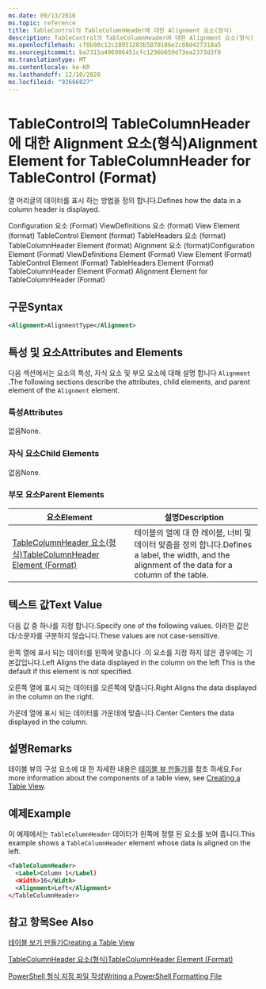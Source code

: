 ```yaml
---
ms.date: 09/13/2016
ms.topic: reference
title: TableControl의 TableColumnHeader에 대한 Alignment 요소(형식)
description: TableControl의 TableColumnHeader에 대한 Alignment 요소(형식)
ms.openlocfilehash: cf8b90c12c28951283b5870186e2c88d427318a5
ms.sourcegitcommit: ba7315a496986451cfc1296b659d73ea2373d3f0
ms.translationtype: MT
ms.contentlocale: ko-KR
ms.lasthandoff: 12/10/2020
ms.locfileid: "92666827"
---
```

# <a name="alignment-element-for-tablecolumnheader-for-tablecontrol-format"></a><span data-ttu-id="83153-103">TableControl의 TableColumnHeader에 대한 Alignment 요소(형식)</span><span class="sxs-lookup"><span data-stu-id="83153-103">Alignment Element for TableColumnHeader for TableControl (Format)</span></span>

<span data-ttu-id="83153-104">열 머리글의 데이터를 표시 하는 방법을 정의 합니다.</span><span class="sxs-lookup"><span data-stu-id="83153-104">Defines how the data in a column header is displayed.</span></span>

<span data-ttu-id="83153-105">Configuration 요소 (Format) ViewDefinitions 요소 (format) View Element (format) TableControl Element (format) TableHeaders 요소 (format) TableColumnHeader Element (format) Alignment 요소 (format)</span><span class="sxs-lookup"><span data-stu-id="83153-105">Configuration Element (Format) ViewDefinitions Element (Format) View Element (Format) TableControl Element (Format) TableHeaders Element (Format) TableColumnHeader Element (Format) Alignment Element for TableColumnHeader (Format)</span></span>

## <a name="syntax"></a><span data-ttu-id="83153-106">구문</span><span class="sxs-lookup"><span data-stu-id="83153-106">Syntax</span></span>

```xml
<Alignment>AlignmentType</Alignment>
```

## <a name="attributes-and-elements"></a><span data-ttu-id="83153-107">특성 및 요소</span><span class="sxs-lookup"><span data-stu-id="83153-107">Attributes and Elements</span></span>

<span data-ttu-id="83153-108">다음 섹션에서는 요소의 특성, 자식 요소 및 부모 요소에 대해 설명 합니다 `Alignment` .</span><span class="sxs-lookup"><span data-stu-id="83153-108">The following sections describe the attributes, child elements, and parent element of the `Alignment` element.</span></span>

### <a name="attributes"></a><span data-ttu-id="83153-109">특성</span><span class="sxs-lookup"><span data-stu-id="83153-109">Attributes</span></span>

<span data-ttu-id="83153-110">없음</span><span class="sxs-lookup"><span data-stu-id="83153-110">None.</span></span>

### <a name="child-elements"></a><span data-ttu-id="83153-111">자식 요소</span><span class="sxs-lookup"><span data-stu-id="83153-111">Child Elements</span></span>

<span data-ttu-id="83153-112">없음</span><span class="sxs-lookup"><span data-stu-id="83153-112">None.</span></span>

### <a name="parent-elements"></a><span data-ttu-id="83153-113">부모 요소</span><span class="sxs-lookup"><span data-stu-id="83153-113">Parent Elements</span></span>

|<span data-ttu-id="83153-114">요소</span><span class="sxs-lookup"><span data-stu-id="83153-114">Element</span></span>|<span data-ttu-id="83153-115">설명</span><span class="sxs-lookup"><span data-stu-id="83153-115">Description</span></span>|
|-------------|-----------------|
|[<span data-ttu-id="83153-116">TableColumnHeader 요소(형식)</span><span class="sxs-lookup"><span data-stu-id="83153-116">TableColumnHeader Element (Format)</span></span>](./tablecolumnheader-element-format.md)|<span data-ttu-id="83153-117">테이블의 열에 대 한 레이블, 너비 및 데이터 맞춤을 정의 합니다.</span><span class="sxs-lookup"><span data-stu-id="83153-117">Defines a label, the width, and the alignment of the data for a column of the table.</span></span>|

## <a name="text-value"></a><span data-ttu-id="83153-118">텍스트 값</span><span class="sxs-lookup"><span data-stu-id="83153-118">Text Value</span></span>

<span data-ttu-id="83153-119">다음 값 중 하나를 지정 합니다.</span><span class="sxs-lookup"><span data-stu-id="83153-119">Specify one of the following values.</span></span> <span data-ttu-id="83153-120">이러한 값은 대/소문자를 구분하지 않습니다.</span><span class="sxs-lookup"><span data-stu-id="83153-120">These values are not case-sensitive.</span></span>

<span data-ttu-id="83153-121">왼쪽 열에 표시 되는 데이터를 왼쪽에 맞춥니다 .이 요소를 지정 하지 않은 경우에는 기본값입니다.</span><span class="sxs-lookup"><span data-stu-id="83153-121">Left Aligns the data displayed in the column on the left This is the default if this element is not specified.</span></span>

<span data-ttu-id="83153-122">오른쪽 열에 표시 되는 데이터를 오른쪽에 맞춥니다.</span><span class="sxs-lookup"><span data-stu-id="83153-122">Right Aligns the data displayed in the column on the right.</span></span>

<span data-ttu-id="83153-123">가운데 열에 표시 되는 데이터를 가운데에 맞춥니다.</span><span class="sxs-lookup"><span data-stu-id="83153-123">Center Centers the data displayed in the column.</span></span>

## <a name="remarks"></a><span data-ttu-id="83153-124">설명</span><span class="sxs-lookup"><span data-stu-id="83153-124">Remarks</span></span>

<span data-ttu-id="83153-125">테이블 뷰의 구성 요소에 대 한 자세한 내용은 [테이블 뷰 만들기](./creating-a-table-view.md)를 참조 하세요.</span><span class="sxs-lookup"><span data-stu-id="83153-125">For more information about the components of a table view, see [Creating a Table View](./creating-a-table-view.md).</span></span>

## <a name="example"></a><span data-ttu-id="83153-126">예제</span><span class="sxs-lookup"><span data-stu-id="83153-126">Example</span></span>

<span data-ttu-id="83153-127">이 예제에서는 `TableColumnHeader` 데이터가 왼쪽에 정렬 된 요소를 보여 줍니다.</span><span class="sxs-lookup"><span data-stu-id="83153-127">This example shows a `TableColumnHeader` element whose data is aligned on the left.</span></span>

```xml
<TableColumnHeader>
  <Label>Column 1</Label)
  <Width>16</Width>
  <Alignment>Left</Alignment>
</TableColumnHeader>
```

## <a name="see-also"></a><span data-ttu-id="83153-128">참고 항목</span><span class="sxs-lookup"><span data-stu-id="83153-128">See Also</span></span>

[<span data-ttu-id="83153-129">테이블 보기 만들기</span><span class="sxs-lookup"><span data-stu-id="83153-129">Creating a Table View</span></span>](./creating-a-table-view.md)

[<span data-ttu-id="83153-130">TableColumnHeader 요소(형식)</span><span class="sxs-lookup"><span data-stu-id="83153-130">TableColumnHeader Element (Format)</span></span>](./tablecolumnheader-element-format.md)

[<span data-ttu-id="83153-131">PowerShell 형식 지정 파일 작성</span><span class="sxs-lookup"><span data-stu-id="83153-131">Writing a PowerShell Formatting File</span></span>](./writing-a-powershell-formatting-file.md)
